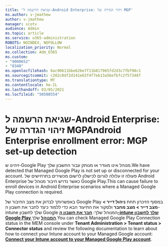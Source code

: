 ```yaml
---
title: 'שגיאת הרשמה ל-Android Enterprise: זיהוי הגדרה של MGP'
ms.author: v-jmathew
author: v-jmathew
manager: scotv
audience: Admin
ms.topic: article
ms.service: o365-administration
ROBOTS: NOINDEX, NOFOLLOW
localization_priority: Normal
ms.collection: Adm_O365
ms.custom:
- "9000652"
- "8340"
ms.openlocfilehash: 6ac90611bbe626e7f11b817965fd2d3c7fbf98c1
ms.sourcegitcommit: c202c0df2d141e63f4f7eb13a56efbfc2f57348f
ms.translationtype: MT
ms.contentlocale: he-IL
ms.lasthandoff: 03/05/2021
ms.locfileid: "50508554"
---
```

# <a name="android-enterprise-enrollment-error-mgp-set-up-detection"></a><span data-ttu-id="4d73b-102">שגיאת הרשמה ל-Android Enterprise: זיהוי הגדרה של MGP</span><span class="sxs-lookup"><span data-stu-id="4d73b-102">Android Enterprise enrollment error: MGP set-up detection</span></span>

<span data-ttu-id="4d73b-103">זיהינו ש-Google Play מנוהל אינו מוגדר או מנותק עבור החשבון שלך.</span><span class="sxs-lookup"><span data-stu-id="4d73b-103">We have detected that Managed Google Play is not set up or disconnected for your account.</span></span> <span data-ttu-id="4d73b-104">פעולה זו עלולה לגרום לכישלון לרשום מכשירים בתרחישים של Android Enterprise כאשר נדרש חיבור מנוהל של Google Play.</span><span class="sxs-lookup"><span data-stu-id="4d73b-104">This can cause failure to enroll devices in Android Enterprise scenarios where a Managed Google Play connection is required.</span></span>

<span data-ttu-id="4d73b-105">באפשרותך לבדוק את מצב החיבור של Google Play במסוף הזיכרון תחת **ניהול דייר > מצב דייר > מצב מחבר** ולסקור את התיעוד הבא כדי ללמוד כיצד לחבר את חשבון ה-intune שלך לחשבון Google המנוהל שלך: **[חבר את חשבון ה-intune שלך לחשבון Google Play המנוהל](https://docs.microsoft.com/mem/intune/enrollment/connect-intune-android-enterprise)** שלך.</span><span class="sxs-lookup"><span data-stu-id="4d73b-105">You can check Managed Google Play Connection status in the MEM console under **Tenant Administration > Tenant status > Connector status** and review the following documentation to learn about how to connect your Intune account to your Managed Google account: **[Connect your Intune account to your Managed Google Play account](https://docs.microsoft.com/mem/intune/enrollment/connect-intune-android-enterprise)**.</span></span>
